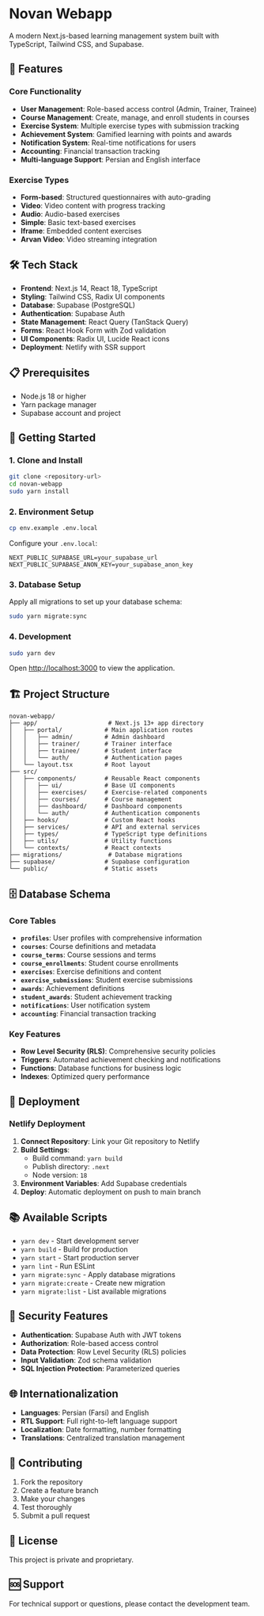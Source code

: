 # Novan Webapp

A modern Next.js-based learning management system built with TypeScript, Tailwind CSS, and Supabase.

## 🚀 Features

### Core Functionality
- **User Management**: Role-based access control (Admin, Trainer, Trainee)
- **Course Management**: Create, manage, and enroll students in courses
- **Exercise System**: Multiple exercise types with submission tracking
- **Achievement System**: Gamified learning with points and awards
- **Notification System**: Real-time notifications for users
- **Accounting**: Financial transaction tracking
- **Multi-language Support**: Persian and English interface

### Exercise Types
- **Form-based**: Structured questionnaires with auto-grading
- **Video**: Video content with progress tracking
- **Audio**: Audio-based exercises
- **Simple**: Basic text-based exercises
- **Iframe**: Embedded content exercises
- **Arvan Video**: Video streaming integration

## 🛠️ Tech Stack

- **Frontend**: Next.js 14, React 18, TypeScript
- **Styling**: Tailwind CSS, Radix UI components
- **Database**: Supabase (PostgreSQL)
- **Authentication**: Supabase Auth
- **State Management**: React Query (TanStack Query)
- **Forms**: React Hook Form with Zod validation
- **UI Components**: Radix UI, Lucide React icons
- **Deployment**: Netlify with SSR support

## 📋 Prerequisites

- Node.js 18 or higher
- Yarn package manager
- Supabase account and project

## 🚀 Getting Started

### 1. Clone and Install

```bash
git clone <repository-url>
cd novan-webapp
sudo yarn install
```

### 2. Environment Setup

```bash
cp env.example .env.local
```

Configure your `.env.local`:
```env
NEXT_PUBLIC_SUPABASE_URL=your_supabase_url
NEXT_PUBLIC_SUPABASE_ANON_KEY=your_supabase_anon_key
```

### 3. Database Setup

Apply all migrations to set up your database schema:

```bash
sudo yarn migrate:sync
```

### 4. Development

```bash
sudo yarn dev
```

Open [http://localhost:3000](http://localhost:3000) to view the application.

## 🏗️ Project Structure

```
novan-webapp/
├── app/                    # Next.js 13+ app directory
│   ├── portal/            # Main application routes
│   │   ├── admin/         # Admin dashboard
│   │   ├── trainer/       # Trainer interface
│   │   ├── trainee/       # Student interface
│   │   └── auth/          # Authentication pages
│   └── layout.tsx         # Root layout
├── src/
│   ├── components/        # Reusable React components
│   │   ├── ui/            # Base UI components
│   │   ├── exercises/     # Exercise-related components
│   │   ├── courses/       # Course management
│   │   ├── dashboard/     # Dashboard components
│   │   └── auth/          # Authentication components
│   ├── hooks/             # Custom React hooks
│   ├── services/          # API and external services
│   ├── types/             # TypeScript type definitions
│   ├── utils/             # Utility functions
│   └── contexts/          # React contexts
├── migrations/             # Database migrations
├── supabase/              # Supabase configuration
└── public/                # Static assets
```

## 🗄️ Database Schema

### Core Tables

- **`profiles`**: User profiles with comprehensive information
- **`courses`**: Course definitions and metadata
- **`course_terms`**: Course sessions and terms
- **`course_enrollments`**: Student course enrollments
- **`exercises`**: Exercise definitions and content
- **`exercise_submissions`**: Student exercise submissions
- **`awards`**: Achievement definitions
- **`student_awards`**: Student achievement tracking
- **`notifications`**: User notification system
- **`accounting`**: Financial transaction tracking

### Key Features

- **Row Level Security (RLS)**: Comprehensive security policies
- **Triggers**: Automated achievement checking and notifications
- **Functions**: Database functions for business logic
- **Indexes**: Optimized query performance

## 🚀 Deployment

### Netlify Deployment

1. **Connect Repository**: Link your Git repository to Netlify
2. **Build Settings**:
   - Build command: `yarn build`
   - Publish directory: `.next`
   - Node version: `18`
3. **Environment Variables**: Add Supabase credentials
4. **Deploy**: Automatic deployment on push to main branch

## 📚 Available Scripts

- `yarn dev` - Start development server
- `yarn build` - Build for production
- `yarn start` - Start production server
- `yarn lint` - Run ESLint
- `yarn migrate:sync` - Apply database migrations
- `yarn migrate:create` - Create new migration
- `yarn migrate:list` - List available migrations

## 🔐 Security Features

- **Authentication**: Supabase Auth with JWT tokens
- **Authorization**: Role-based access control
- **Data Protection**: Row Level Security (RLS) policies
- **Input Validation**: Zod schema validation
- **SQL Injection Protection**: Parameterized queries

## 🌐 Internationalization

- **Languages**: Persian (Farsi) and English
- **RTL Support**: Full right-to-left language support
- **Localization**: Date formatting, number formatting
- **Translations**: Centralized translation management

## 🤝 Contributing

1. Fork the repository
2. Create a feature branch
3. Make your changes
4. Test thoroughly
5. Submit a pull request

## 📄 License

This project is private and proprietary.

## 🆘 Support

For technical support or questions, please contact the development team.


